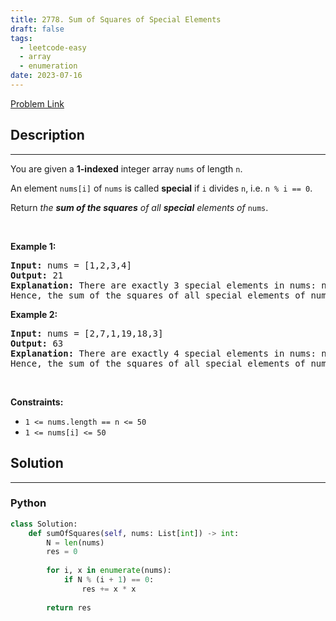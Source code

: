 ```yaml
---
title: 2778. Sum of Squares of Special Elements 
draft: false
tags: 
  - leetcode-easy
  - array
  - enumeration
date: 2023-07-16
---
```


[Problem Link](https://leetcode.com/problems/sum-of-squares-of-special-elements/)

## Description

---
<p>You are given a <strong>1-indexed</strong> integer array <code>nums</code> of length <code>n</code>.</p>

<p>An element <code>nums[i]</code> of <code>nums</code> is called <strong>special</strong> if <code>i</code> divides <code>n</code>, i.e. <code>n % i == 0</code>.</p>

<p>Return <em>the <strong>sum of the squares</strong> of all <strong>special</strong> elements of </em><code>nums</code>.</p>

<p>&nbsp;</p>
<p><strong class="example">Example 1:</strong></p>

<pre>
<strong>Input:</strong> nums = [1,2,3,4]
<strong>Output:</strong> 21
<strong>Explanation:</strong> There are exactly 3 special elements in nums: nums[1] since 1 divides 4, nums[2] since 2 divides 4, and nums[4] since 4 divides 4. 
Hence, the sum of the squares of all special elements of nums is nums[1] * nums[1] + nums[2] * nums[2] + nums[4] * nums[4] = 1 * 1 + 2 * 2 + 4 * 4 = 21.  
</pre>

<p><strong class="example">Example 2:</strong></p>

<pre>
<strong>Input:</strong> nums = [2,7,1,19,18,3]
<strong>Output:</strong> 63
<strong>Explanation:</strong> There are exactly 4 special elements in nums: nums[1] since 1 divides 6, nums[2] since 2 divides 6, nums[3] since 3 divides 6, and nums[6] since 6 divides 6. 
Hence, the sum of the squares of all special elements of nums is nums[1] * nums[1] + nums[2] * nums[2] + nums[3] * nums[3] + nums[6] * nums[6] = 2 * 2 + 7 * 7 + 1 * 1 + 3 * 3 = 63. 
</pre>

<p>&nbsp;</p>
<p><strong>Constraints:</strong></p>

<ul>
	<li><code>1 &lt;= nums.length == n &lt;= 50</code></li>
	<li><code>1 &lt;= nums[i] &lt;= 50</code></li>
</ul>


## Solution

---
### Python
``` py title='sum-of-squares-of-special-elements'
class Solution:
    def sumOfSquares(self, nums: List[int]) -> int:
        N = len(nums)
        res = 0
        
        for i, x in enumerate(nums):
            if N % (i + 1) == 0:
                res += x * x
        
        return res
    
```

